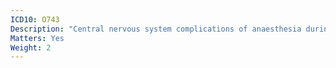 ```yaml
---
ICD10: O743
Description: "Central nervous system complications of anaesthesia during labour and delivery"
Matters: Yes
Weight: 2
---
```


